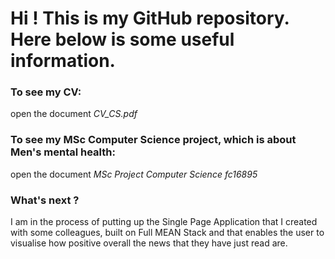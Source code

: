 # 

# Hi ! This is my GitHub repository. Here below is some useful information.



### To see my CV:

open the document *CV_CS.pdf*

### To see my MSc Computer Science project, which is about Men's mental health:

open the document *MSc Project Computer Science fc16895*

### What's next ?

I am in the process of putting up the Single Page Application that I created with some colleagues, built on Full MEAN Stack and that enables the user to visualise how positive overall the news that they have just read are.




### 
